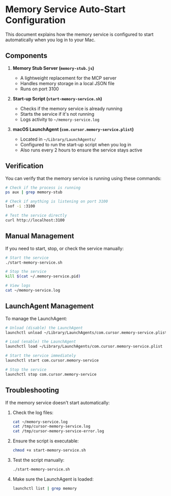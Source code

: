 # Memory Service Auto-Start Configuration

This document explains how the memory service is configured to start automatically when you log in to your Mac.

## Components

1. **Memory Stub Server (`memory-stub.js`)**
   - A lightweight replacement for the MCP server
   - Handles memory storage in a local JSON file
   - Runs on port 3100

2. **Start-up Script (`start-memory-service.sh`)**
   - Checks if the memory service is already running
   - Starts the service if it's not running
   - Logs activity to `~/memory-service.log`

3. **macOS LaunchAgent (`com.cursor.memory-service.plist`)**
   - Located in `~/Library/LaunchAgents/`
   - Configured to run the start-up script when you log in
   - Also runs every 2 hours to ensure the service stays active

## Verification

You can verify that the memory service is running using these commands:

```bash
# Check if the process is running
ps aux | grep memory-stub

# Check if anything is listening on port 3100
lsof -i :3100

# Test the service directly
curl http://localhost:3100
```

## Manual Management

If you need to start, stop, or check the service manually:

```bash
# Start the service
./start-memory-service.sh

# Stop the service
kill $(cat ~/.memory-service.pid)

# View logs
cat ~/memory-service.log
```

## LaunchAgent Management

To manage the LaunchAgent:

```bash
# Unload (disable) the LaunchAgent
launchctl unload ~/Library/LaunchAgents/com.cursor.memory-service.plist

# Load (enable) the LaunchAgent
launchctl load ~/Library/LaunchAgents/com.cursor.memory-service.plist

# Start the service immediately
launchctl start com.cursor.memory-service

# Stop the service
launchctl stop com.cursor.memory-service
```

## Troubleshooting

If the memory service doesn't start automatically:

1. Check the log files:
   ```bash
   cat ~/memory-service.log
   cat /tmp/cursor-memory-service.log
   cat /tmp/cursor-memory-service-error.log
   ```

2. Ensure the script is executable:
   ```bash
   chmod +x start-memory-service.sh
   ```

3. Test the script manually:
   ```bash
   ./start-memory-service.sh
   ```

4. Make sure the LaunchAgent is loaded:
   ```bash
   launchctl list | grep memory
   ``` 